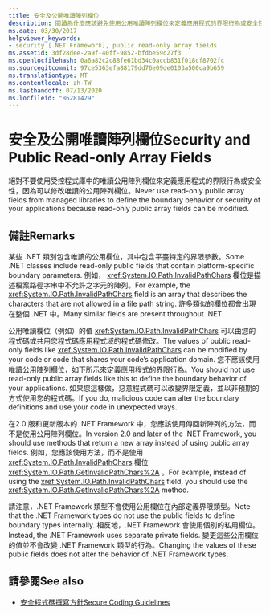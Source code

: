 ```yaml
---
title: 安全及公開唯讀陣列欄位
description: 閱讀為什麼應該避免使用公用唯讀陣列欄位來定義應用程式的界限行為或安全性。
ms.date: 03/30/2017
helpviewer_keywords:
- security [.NET Framework], public read-only array fields
ms.assetid: 3df28dee-2a9f-40ff-9852-bfdbe59c27f3
ms.openlocfilehash: 0a6a82c2c88fe61bd34c0accb831f018cf8702fc
ms.sourcegitcommit: 97ce5363efa88179dd76e09de0103a500ca9b659
ms.translationtype: MT
ms.contentlocale: zh-TW
ms.lasthandoff: 07/13/2020
ms.locfileid: "86281429"
---
```

# <a name="security-and-public-read-only-array-fields"></a><span data-ttu-id="900dc-103">安全及公開唯讀陣列欄位</span><span class="sxs-lookup"><span data-stu-id="900dc-103">Security and Public Read-only Array Fields</span></span>
<span data-ttu-id="900dc-104">絕對不要使用受控程式庫中的唯讀公用陣列欄位來定義應用程式的界限行為或安全性，因為可以修改唯讀的公用陣列欄位。</span><span class="sxs-lookup"><span data-stu-id="900dc-104">Never use read-only public array fields from managed libraries to define the boundary behavior or security of your applications because read-only public array fields can be modified.</span></span>  
  
## <a name="remarks"></a><span data-ttu-id="900dc-105">備註</span><span class="sxs-lookup"><span data-stu-id="900dc-105">Remarks</span></span>  

<span data-ttu-id="900dc-106">某些 .NET 類別包含唯讀的公用欄位，其中包含平臺特定的界限參數。</span><span class="sxs-lookup"><span data-stu-id="900dc-106">Some .NET classes include read-only public fields that contain platform-specific boundary parameters.</span></span> <span data-ttu-id="900dc-107">例如， <xref:System.IO.Path.InvalidPathChars> 欄位是描述檔案路徑字串中不允許之字元的陣列。</span><span class="sxs-lookup"><span data-stu-id="900dc-107">For example, the <xref:System.IO.Path.InvalidPathChars> field is an array that describes the characters that are not allowed in a file path string.</span></span> <span data-ttu-id="900dc-108">許多類似的欄位都會出現在整個 .NET 中。</span><span class="sxs-lookup"><span data-stu-id="900dc-108">Many similar fields are present throughout .NET.</span></span>  
  
 <span data-ttu-id="900dc-109">公用唯讀欄位（例如）的值 <xref:System.IO.Path.InvalidPathChars> 可以由您的程式碼或共用您程式碼應用程式域的程式碼修改。</span><span class="sxs-lookup"><span data-stu-id="900dc-109">The values of public read-only fields like <xref:System.IO.Path.InvalidPathChars> can be modified by your code or code that shares your code’s application domain.</span></span>  <span data-ttu-id="900dc-110">您不應該使用唯讀公用陣列欄位，如下所示來定義應用程式的界限行為。</span><span class="sxs-lookup"><span data-stu-id="900dc-110">You should not use read-only public array fields like this to define the boundary behavior of your applications.</span></span>  <span data-ttu-id="900dc-111">如果您這樣做，惡意程式碼可以改變界限定義，並以非預期的方式使用您的程式碼。</span><span class="sxs-lookup"><span data-stu-id="900dc-111">If you do, malicious code can alter the boundary definitions and use your code in unexpected ways.</span></span>  
  
 <span data-ttu-id="900dc-112">在2.0 版和更新版本的 .NET Framework 中，您應該使用傳回新陣列的方法，而不是使用公用陣列欄位。</span><span class="sxs-lookup"><span data-stu-id="900dc-112">In version 2.0 and later of the .NET Framework, you should use methods that return a new array instead of using public array fields.</span></span>  <span data-ttu-id="900dc-113">例如，您應該使用方法，而不是使用 <xref:System.IO.Path.InvalidPathChars> 欄位 <xref:System.IO.Path.GetInvalidPathChars%2A> 。</span><span class="sxs-lookup"><span data-stu-id="900dc-113">For example, instead of using the <xref:System.IO.Path.InvalidPathChars> field, you should use the <xref:System.IO.Path.GetInvalidPathChars%2A> method.</span></span>  
  
 <span data-ttu-id="900dc-114">請注意，.NET Framework 類型不會使用公用欄位在內部定義界限類型。</span><span class="sxs-lookup"><span data-stu-id="900dc-114">Note that the .NET Framework types do not use the public fields to define boundary types internally.</span></span>  <span data-ttu-id="900dc-115">相反地，.NET Framework 會使用個別的私用欄位。</span><span class="sxs-lookup"><span data-stu-id="900dc-115">Instead, the .NET Framework uses separate private fields.</span></span>  <span data-ttu-id="900dc-116">變更這些公用欄位的值並不會改變 .NET Framework 類型的行為。</span><span class="sxs-lookup"><span data-stu-id="900dc-116">Changing the values of these public fields does not alter the behavior of .NET Framework types.</span></span>  
  
## <a name="see-also"></a><span data-ttu-id="900dc-117">請參閱</span><span class="sxs-lookup"><span data-stu-id="900dc-117">See also</span></span>

- [<span data-ttu-id="900dc-118">安全程式碼撰寫方針</span><span class="sxs-lookup"><span data-stu-id="900dc-118">Secure Coding Guidelines</span></span>](../../standard/security/secure-coding-guidelines.md)
